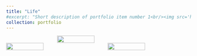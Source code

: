 ```yaml
---
title: "Life"
#excerpt: "Short description of portfolio item number 1<br/><img src='https://a20070348.github.io/Shuolin-Xiao.github.io/images/hiking.JPG'>"
collection: portfolio
---
```


<div style="display: flex; justify-content: center;">
    <img src="https://a20070348.github.io/Shuolin-Xiao.github.io/images/hiking.JPG" width="45%">
</div>

<div style="display: flex; justify-content: space-between;">
    <img src="https://a20070348.github.io/Shuolin-Xiao.github.io/images/collecting.JPG" width="45%">
    <img src="https://a20070348.github.io/Shuolin-Xiao.github.io/images/cat.JPG" width="45%">
</div>

